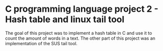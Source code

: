  # C programming language project 2 - Hash table and linux tail tool
 
 The goal of this project was to implement a hash table in C and use it to count the amount of words in a text. The other part of this project was an implementation of the SUS tail tool.

